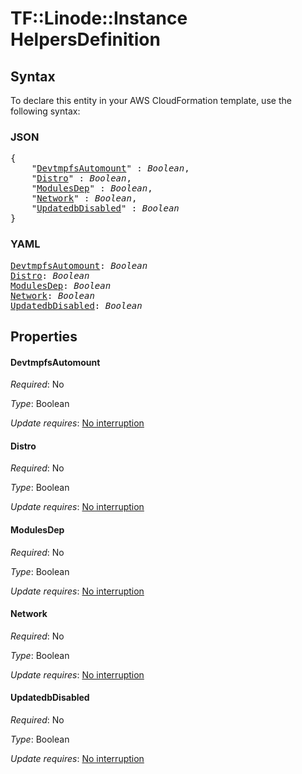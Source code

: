 # TF::Linode::Instance HelpersDefinition

## Syntax

To declare this entity in your AWS CloudFormation template, use the following syntax:

### JSON

<pre>
{
    "<a href="#devtmpfsautomount" title="DevtmpfsAutomount">DevtmpfsAutomount</a>" : <i>Boolean</i>,
    "<a href="#distro" title="Distro">Distro</a>" : <i>Boolean</i>,
    "<a href="#modulesdep" title="ModulesDep">ModulesDep</a>" : <i>Boolean</i>,
    "<a href="#network" title="Network">Network</a>" : <i>Boolean</i>,
    "<a href="#updatedbdisabled" title="UpdatedbDisabled">UpdatedbDisabled</a>" : <i>Boolean</i>
}
</pre>

### YAML

<pre>
<a href="#devtmpfsautomount" title="DevtmpfsAutomount">DevtmpfsAutomount</a>: <i>Boolean</i>
<a href="#distro" title="Distro">Distro</a>: <i>Boolean</i>
<a href="#modulesdep" title="ModulesDep">ModulesDep</a>: <i>Boolean</i>
<a href="#network" title="Network">Network</a>: <i>Boolean</i>
<a href="#updatedbdisabled" title="UpdatedbDisabled">UpdatedbDisabled</a>: <i>Boolean</i>
</pre>

## Properties

#### DevtmpfsAutomount

_Required_: No

_Type_: Boolean

_Update requires_: [No interruption](https://docs.aws.amazon.com/AWSCloudFormation/latest/UserGuide/using-cfn-updating-stacks-update-behaviors.html#update-no-interrupt)

#### Distro

_Required_: No

_Type_: Boolean

_Update requires_: [No interruption](https://docs.aws.amazon.com/AWSCloudFormation/latest/UserGuide/using-cfn-updating-stacks-update-behaviors.html#update-no-interrupt)

#### ModulesDep

_Required_: No

_Type_: Boolean

_Update requires_: [No interruption](https://docs.aws.amazon.com/AWSCloudFormation/latest/UserGuide/using-cfn-updating-stacks-update-behaviors.html#update-no-interrupt)

#### Network

_Required_: No

_Type_: Boolean

_Update requires_: [No interruption](https://docs.aws.amazon.com/AWSCloudFormation/latest/UserGuide/using-cfn-updating-stacks-update-behaviors.html#update-no-interrupt)

#### UpdatedbDisabled

_Required_: No

_Type_: Boolean

_Update requires_: [No interruption](https://docs.aws.amazon.com/AWSCloudFormation/latest/UserGuide/using-cfn-updating-stacks-update-behaviors.html#update-no-interrupt)

